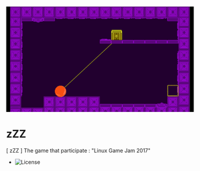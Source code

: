 ![img](screenshots/aa.png)

# zZZ
[ zZZ ] The game that participate : "Linux Game Jam 2017"

- ![License](LICENSE)

